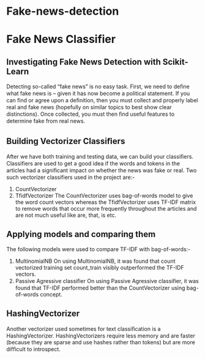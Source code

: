 # Fake-news-detection
# Fake News Classifier

## Investigating Fake News Detection with Scikit-Learn

Detecting so-called “fake news” is no easy task. First, we need to deﬁne what fake news is – given it has now become a political statement. If you can ﬁnd or agree upon a deﬁnition, then you must collect and properly label real and fake news (hopefully on similar topics to best show clear distinctions). Once collected, you must then ﬁnd useful features to determine fake from real news.

## Building Vectorizer Classiﬁers

After we have both training and testing data, we can build your classiﬁers. Classifiers are used to get a good idea if the words and tokens in the articles had a signiﬁcant impact on whether the news was fake or real. Two such vectorizer classifiers used in the project are:-
1. CountVectorizer  
2. TfidfVectorizer
The CountVectorizer uses bag-of-words model to give the word count vectors whereas the TfidfVectorizer uses TF-IDF matrix to remove words that occur more frequently throughout the articles and are not much useful like are, that, is etc.

## Applying models and comparing them

The following models were used to compare TF-IDF with bag-of-words:-
1. MultinomialNB
   On using MultinomialNB, it was found that count vectorized training set count_train visibly outperformed the TF-IDF vectors.
2. Passive Agressive classiﬁer
   On using Passive Agressive classiﬁer, it was found that TF-IDF performed better than the CountVectorizer using bag-of-words concept.

## HashingVectorizer 

Another vectorizer used sometimes for text classiﬁcation is a HashingVectorizer. HashingVectorizers require less memory and are faster (because they are sparse and use hashes rather than tokens) but are more difﬁcult to introspect.
